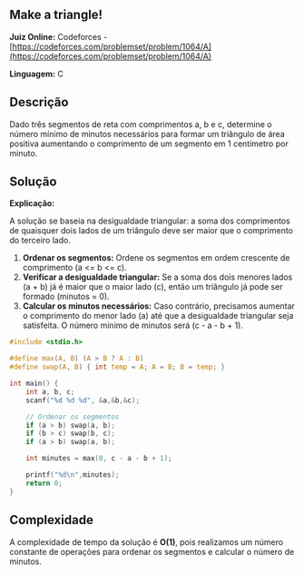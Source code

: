 ## Make a triangle!

**Juiz Online:** Codeforces - [https://codeforces.com/problemset/problem/1064/A](https://codeforces.com/problemset/problem/1064/A)

**Linguagem:** C

## Descrição

Dado três segmentos de reta com comprimentos a, b e c, determine o número mínimo de minutos necessários para formar um triângulo de área positiva aumentando o comprimento de um segmento em 1 centímetro por minuto.

## Solução

**Explicação:**

A solução se baseia na desigualdade triangular: a soma dos comprimentos de quaisquer dois lados de um triângulo deve ser maior que o comprimento do terceiro lado.

1. **Ordenar os segmentos:** Ordene os segmentos em ordem crescente de comprimento (a <= b <= c).
2. **Verificar a desigualdade triangular:** Se a soma dos dois menores lados (a + b) já é maior que o maior lado (c), então um triângulo já pode ser formado (minutos = 0).
3. **Calcular os minutos necessários:** Caso contrário, precisamos aumentar o comprimento do menor lado (a) até que a desigualdade triangular seja satisfeita. O número mínimo de minutos será (c - a - b + 1).

```c
#include <stdio.h>

#define max(A, B) (A > B ? A : B)
#define swap(A, B) { int temp = A; A = B; B = temp; }

int main() {
    int a, b, c;
    scanf("%d %d %d", &a,&b,&c);

    // Ordenar os segmentos
    if (a > b) swap(a, b);
    if (b > c) swap(b, c);
    if (a > b) swap(a, b); 

    int minutes = max(0, c - a - b + 1);

    printf("%d\n",minutes);
    return 0;
}
```

## Complexidade

A complexidade de tempo da solução é **O(1)**, pois realizamos um número constante de operações para ordenar os segmentos e calcular o número de minutos. 